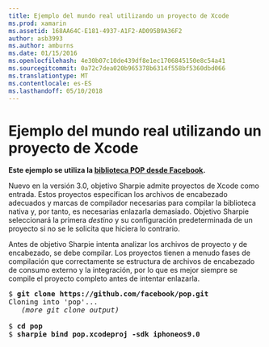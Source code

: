 ```yaml
---
title: Ejemplo del mundo real utilizando un proyecto de Xcode
ms.prod: xamarin
ms.assetid: 168AA64C-E181-4937-A1F2-AD095B9A36F2
author: asb3993
ms.author: amburns
ms.date: 01/15/2016
ms.openlocfilehash: 4e30b07c10de439df8e1ec1706845150e8c54a41
ms.sourcegitcommit: 0a72c7dea020b965378b6314f558bf5360dbd066
ms.translationtype: MT
ms.contentlocale: es-ES
ms.lasthandoff: 05/10/2018
---
```

# <a name="real-world-example-using-an-xcode-project"></a>Ejemplo del mundo real utilizando un proyecto de Xcode


**Este ejemplo se utiliza la [biblioteca POP desde Facebook](https://github.com/facebook/pop).**

Nuevo en la versión 3.0, objetivo Sharpie admite proyectos de Xcode como entrada. Estos proyectos especifican los archivos de encabezado adecuados y marcas de compilador necesarias para compilar la biblioteca nativa y, por tanto, es necesarias enlazarla demasiado. Objetivo Sharpie seleccionará la primera _destino_ y su configuración predeterminada de un proyecto si no se le solicita que hiciera lo contrario.

Antes de objetivo Sharpie intenta analizar los archivos de proyecto y de encabezado, se debe compilar. Los proyectos tienen a menudo fases de compilación que correctamente se estructura de archivos de encabezado de consumo externo y la integración, por lo que es mejor siempre se compile el proyecto completo antes de intentar enlazarla.

<pre>$ <b>git clone https://github.com/facebook/pop.git</b>
Cloning into 'pop'...
   <em>(more git clone output)</em>

$ <b>cd pop</b>
$ <b>sharpie bind pop.xcodeproj -sdk iphoneos9.0</b></pre>

